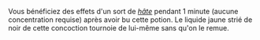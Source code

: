 Vous bénéficiez des effets d'un sort de [_hâte_](/grimoire/hate/) pendant 1 minute (aucune concentration requise) après avoir bu cette potion. Le liquide jaune strié de noir de cette concoction tournoie de lui-même sans qu'on le remue.
